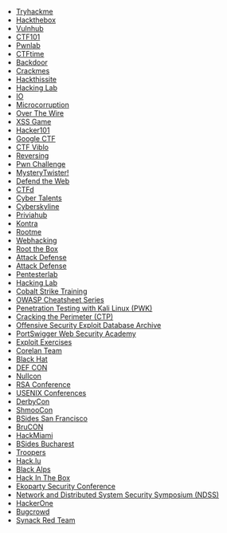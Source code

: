 <!DOCTYPE html>
<html lang="tr">
<head>
  <meta charset="UTF-8">
  <meta name="viewport" content="width=device-width, initial-scale=1.0">
  <link rel="stylesheet" href="https://cdnjs.cloudflare.com/ajax/libs/font-awesome/5.15.3/css/all.min.css" integrity="sha512-xFb2CvKDaWBS+8p09w7mOFHxvQCf7gW8b0ucVz/y9QbLepjK/Ku8LlzgN7E6xRvCt1eWTDjxE/3qX9zTlLml7g==" crossorigin="anonymous" referrerpolicy="no-referrer" />
  
</head>
<body>

  <ul>
  <li><a href="https://tryhackme.com/paths">Tryhackme</a></li>
  <li><a href="https://www.hackthebox.com/">Hackthebox</a></li>
  <li><a href="https://www.vulnhub.com/">Vulnhub</a></li>
  <li><a href="https://ctf101.org/">CTF101</a></li>
  <li><a href="https://pwnable.xyz/challenges/">Pwnlab</a></li>
  <li><a href="https://ctftime.org/">CTFtime</a></li>
  <li><a href="https://backdoor.sdslabs.co/challenges/2013-BIN-50">Backdoor</a></li>
  <li><a href="https://crackmes.one/">Crackmes</a></li>
  <li><a href="https://www.hackthissite.org/">Hackthissite</a></li>
  <li><a href="https://hacking-lab.com/">Hacking Lab</a></li>
  <li><a href="http://io.netgarage.org/">IO</a></li>
  <li><a href="https://microcorruption.com/login">Microcorruption</a></li>
  <li><a href="https://overthewire.org/wargames/">Over The Wire</a></li>
  <li><a href="https://xss-game.appspot.com/">XSS Game</a></li>
  <li><a href="https://ctf.hacker101.com/">Hacker101</a></li>
  <li><a href="https://capturetheflag.withgoogle.com/">Google CTF</a></li>
  <li><a href="https://ctf.viblo.asia/landing">CTF Viblo</a></li>
  <li><a href="http://reversing.kr/">Reversing</a></li>
  <li><a href="http://pwn.eonew.cn/">Pwn Challenge</a></li>
  <li><a href="https://mysterytwister.org/home/welcome/">MysteryTwister!</a></li>
  <li><a href="https://defendtheweb.net/">Defend the Web</a></li>
  <li><a href="https://ctfd.io/">CTFd</a></li>
  <li><a href="https://cybertalents.com/">Cyber Talents</a></li>
  <li><a href="https://cyberskyline.com/">Cyberskyline</a></li>
  <li><a href="https://priviahub.com/">Priviahub</a></li>
  <li><a href="https://application.security/">Kontra</a></li>
  <li><a href="https://www.root-me.org/?lang=en">Rootme</a></li>
  <li><a href="https://webhacking.kr/chall.php">Webhacking</a></li>
  <li><a href="https://root-the-box.com/">Root the Box</a></li>
  <li><a href="https://attackdefense.com/">Attack Defense</a></li>
 <li><a href="https://attackdefense.com/">Attack Defense</a></li>
  <li><a href="https://pentesterlab.com/">Pentesterlab</a></li>
  <li><a href="https://www.hacking-lab.com/index.html">Hacking Lab</a></li>
  <li><a href="https://www.cobaltstrike.com/training">Cobalt Strike Training</a></li>
  <li><a href="https://github.com/OWASP/CheatSheetSeries/tree/master/cheatsheets">OWASP Cheatsheet Series</a></li>
  <li><a href="https://www.offensive-security.com/pwk-oscp/">Penetration Testing with Kali Linux (PWK)</a></li>
  <li><a href="https://www.offensive-security.com/ctp-osce/">Cracking the Perimeter (CTP)</a></li>
  <li><a href="https://www.offensive-security.com/expo/">Offensive Security Exploit Database Archive</a></li>
  <li><a href="https://portswigger.net/web-security">PortSwigger Web Security Academy</a></li>
  <li><a href="https://exploit-exercises.com/">Exploit Exercises</a></li>
  <li><a href="https://www.corelan.be/">Corelan Team</a></li>
  <li><a href="https://www.blackhat.com/">Black Hat</a></li>
  <li><a href="https://www.defcon.org/">DEF CON</a></li>
  <li><a href="https://nullcon.net/">Nullcon</a></li>
  <li><a href="https://www.rsaconference.com/">RSA Conference</a></li>
  <li><a href="https://www.usenix.org/conferences">USENIX Conferences</a></li>
  <li><a href="https://www.derbycon.com/">DerbyCon</a></li>
  <li><a href="https://www.shmoocon.org/">ShmooCon</a></li>
  <li><a href="https://www.bsidessf.net/">BSides San Francisco</a></li>
  <li><a href="https://www.brucon.org/">BruCON</a></li>
  <li><a href="https://www.hackmiami.com/">HackMiami</a></li>
  <li><a href="https://www.b-sides.ro/">BSides Bucharest</a></li>
  <li><a href="https://www.troopers.de/">Troopers</a></li>
  <li><a href="https://www.hack.lu/">Hack.lu</a></li>
  <li><a href="https://www.blackalps.ch/">Black Alps</a></li>
  <li><a href="https://www.hitb.org/">Hack In The Box</a></li>
  <li><a href="https://ekoparty.org/">Ekoparty Security Conference</a></li>
  <li><a href="https://www.ndss-symposium.org/">Network and Distributed System Security Symposium (NDSS)</a></li>
  <li><a href="https://www.hackerone.com/">HackerOne</a></li>
  <li><a href="https://bugcrowd.com/">Bugcrowd</a></li>
  <li><a href="https://www.synack.com/red-team/">Synack Red Team</a></li>



</body>
</html>

